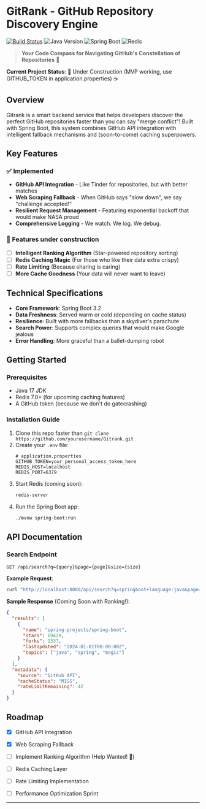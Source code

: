 
# GitRank - GitHub Repository Discovery Engine 

[![Build Status](https://img.shields.io/badge/build-passing-brightgreen)](https://github.com/yourusername/Gitrank/actions)
![Java Version](https://img.shields.io/badge/Java-17-blue)
![Spring Boot](https://img.shields.io/badge/Spring%20Boot-3.2-6DB33F)
![Redis](https://img.shields.io/badge/Redis-7.0-DC382D)

> **Your Code Compass for Navigating GitHub's Constellation of Repositories** 🌠

**Current Project Status**: 🚧 Under Construction (MVP working, use GITHUB_TOKEN in application.properties) ☕

## Overview
Gitrank is a smart backend service that helps developers discover the perfect GitHub repositories faster than you can say "merge conflict"! Built with Spring Boot, this system combines GitHub API integration with intelligent fallback mechanisms and (soon-to-come) caching superpowers.



## Key Features

### ✅ Implemented
- **GitHub API Integration** - Like Tinder for repositories, but with better matches
- **Web Scraping Fallback** - When GitHub says "slow down", we say "challenge accepted!"
- **Resilient Request Management** - Featuring exponential backoff that would make NASA proud
- **Comprehensive Logging** - We watch. We log. We debug.

### 🚧 Features under construction 
- [ ] **Intelligent Ranking Algorithm** (Star-powered repository sorting)
- [ ] **Redis Caching Magic** (For those who like their data extra crispy)
- [ ] **Rate Limiting** (Because sharing is caring)
- [ ] **More Cache Goodness** (Your data will never want to leave)

## Technical Specifications

- **Core Framework**: Spring Boot 3.2
- **Data Freshness**: Served warm or cold (depending on cache status)
- **Resilience**: Built with more fallbacks than a skydiver's parachute
- **Search Power**: Supports complex queries that would make Google jealous
- **Error Handling**: More graceful than a ballet-dumping robot

## Getting Started

### Prerequisites
- Java 17 JDK
- Redis 7.0+ (for upcoming caching features)
- A GitHub token (because we don't do gatecrashing)

### Installation Guide

1. Clone this repo faster than `git clone https://github.com/yourusername/Gitrank.git`
2. Create your `.env` file:
   ```properties
   # application.properties
   GITHUB_TOKEN=your_personal_access_token_here
   REDIS_HOST=localhost
   REDIS_PORT=6379
   ```
3. Start Redis (coming soon):
   ```bash
   redis-server
   ```
4. Run the Spring Boot app:
   ```bash
   ./mvnw spring-boot:run
   ```

## API Documentation

### Search Endpoint
```http
GET /api/search?q={query}&page={page}&size={size}
```

**Example Request**:
```bash
curl "http://localhost:8080/api/search?q=springboot+language:java&page=0&size=10"
```

**Sample Response** (Coming Soon with Ranking!):
```json
{
  "results": [
    {
      "name": "spring-projects/spring-boot",
      "stars": 69420,
      "forks": 1337,
      "lastUpdated": "2024-01-01T00:00:00Z",
      "topics": ["java", "spring", "magic"]
    }
  ],
  "metadata": {
    "source": "GitHub API",
    "cacheStatus": "MISS",
    "rateLimitRemaining": 42
  }
}
```

## Roadmap

- [X] GitHub API Integration
- [X] Web Scraping Fallback
- [ ] Implement Ranking Algorithm (Help Wanted! 🦸)
- [ ] Redis Caching Layer
- [ ] Rate Limiting Implementation
- [ ] Performance Optimization Sprint


---

```
